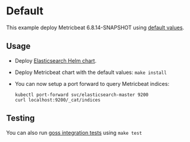 # Default

This example deploy Metricbeat 6.8.14-SNAPSHOT using [default values][].


## Usage

* Deploy [Elasticsearch Helm chart][].

* Deploy Metricbeat chart with the default values: `make install`

* You can now setup a port forward to query Metricbeat indices:

  ```
  kubectl port-forward svc/elasticsearch-master 9200
  curl localhost:9200/_cat/indices
  ```


## Testing

You can also run [goss integration tests][] using `make test`


[elasticsearch helm chart]: https://github.com/elastic/helm-charts/tree/6.8/elasticsearch/examples/default/
[goss integration tests]: https://github.com/elastic/helm-charts/tree/6.8/metricbeat/examples/default/test/goss.yaml
[default values]: https://github.com/elastic/helm-charts/tree/6.8/metricbeat/values.yaml
